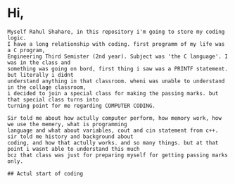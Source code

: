 # Hi,
    Myself Rahul Shahare, in this repository i'm going to store my coding logic. 
    I have a long relationship with coding. first programm of my life was a C program,
    Engineering Third Semister (2nd year). Subject was 'the C language'. I was in the class and 
    something was going on bord, first thing i saw was a PRINTF statement. but literally i didnt 
    understand anything in that classroom. wheni was unable to understand in the collage classroom, 
    i decided to join a special class for making the passing marks. but that special class turns into 
    turning point for me regarding COMPUTER CODING.

    Sir told me about how actully computer perform, how memory work, how we use the memery, what is programming 
    language and what about variables, cout and cin statement from c++. sir told me history and background about
    coding, and how that actully works. and so many things. but at that point i wasnt able to understand this much 
    bcz that class was just for preparing myself for getting passing marks only.

    ## Actul start of coding


